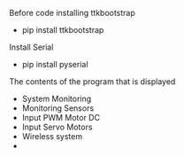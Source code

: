 Before code installing ttkbootstrap
- pip install ttkbootstrap

Install Serial
-  pip install pyserial


The contents of the program that is displayed
- System Monitoring
- Monitoring Sensors
- Input PWM Motor DC
- Input Servo Motors
- Wireless system
- 
